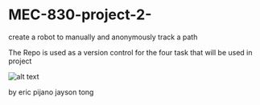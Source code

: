 # MEC-830-project-2-
create a robot to manually and anonymously track a path 

The Repo is used as a version control for the four task that will be used in project 

![alt text]([http://url/to/img.png](https://github.com/Ericpijano/MEC-830-project-2-/blob/main/mec830%20project%202%20picture%202.JPG))

by eric pijano
  jayson tong
